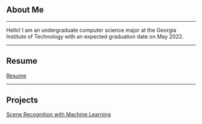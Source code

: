 ## About Me
---
Hello! I am an undergraduate computer science major at the Georgia Institute of Technology with an expected graduation date on May 2022.  

---

## Resume

[Resume](/Resume.pdf)

---

## Projects

[Scene Recognition with Machine Learning](/ml_scene.md)
<br/>
<!---[Coding Practice Web App](https://codingwebapp.herokuapp.com/)--->


